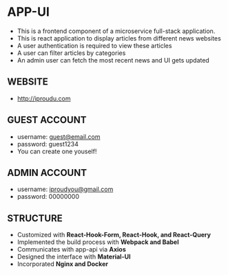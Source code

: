 # APP-UI
- This is a frontend component of a microservice full-stack application. 
- This is react application to display articles from different news websites
- A user authentication is required to view these articles
- A user can filter articles by categories
- An admin user can fetch the most recent news and UI gets updated

## WEBSITE
- http://iproudu.com

## GUEST ACCOUNT
- username: guest@email.com
- password: guest1234
- You can create one youself!

## ADMIN ACCOUNT
- username: iproudyou@gmail.com
- password: 00000000

## STRUCTURE
- Customized with **React-Hook-Form, React-Hook, and React-Query**
- Implemented the build process with **Webpack and Babel**
- Communicates with app-api via **Axios**
- Designed the interface with **Material-UI**
- Incorporated **Nginx and Docker**
